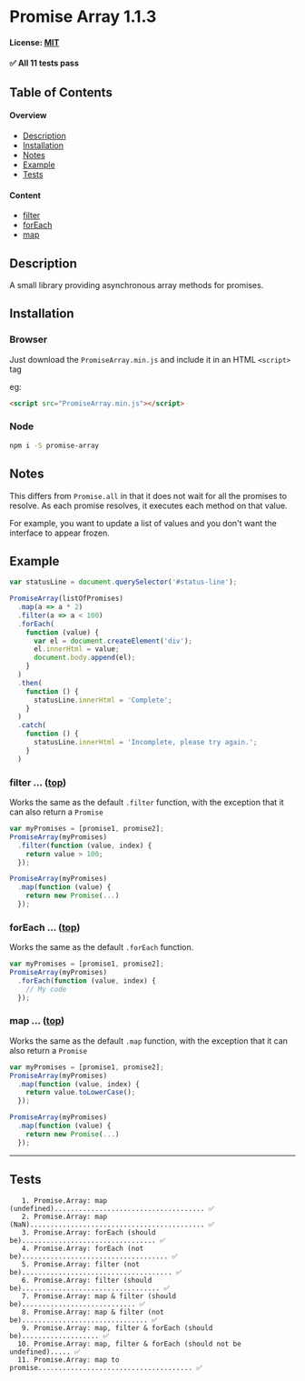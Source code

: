 # Promise Array 1.1.3
#### License: [MIT](https://opensource.org/licenses/MIT)

#### ✅ All 11 tests pass

## Table of Contents

#### Overview

- [Description](#description)
- [Installation](#installation)
- [Notes](#notes)
- [Example](#example)
- [Tests](#tests)

#### Content

- [filter](#filter--top)
- [forEach](#foreach--top)
- [map](#map--top)

## Description

A small library providing asynchronous array methods for promises.


## Installation

### Browser
Just download the `PromiseArray.min.js` and include it in an HTML `<script>` tag

eg:
```html
<script src="PromiseArray.min.js"></script>
```

### Node
```bash
npm i -S promise-array
```


## Notes

This differs from `Promise.all` in that it does not wait for all the promises to resolve. As each promise resolves, it executes each method on that value.

For example, you want to update a list of values and you don't want the interface to appear frozen.


## Example

```javascript
var statusLine = document.querySelector('#status-line');

PromiseArray(listOfPromises)
  .map(a => a * 2)
  .filter(a => a < 100)
  .forEach(
    function (value) {
      var el = document.createElement('div');
      el.innerHtml = value;
      document.body.append(el);
    }
  )
  .then(
    function () {
      statusLine.innerHtml = 'Complete';
    }
  )
  .catch(
    function () {
      statusLine.innerHtml = 'Incomplete, please try again.';
    }
  )
```


### filter ... ([top](#table-of-contents))

Works the same as the default `.filter` function, with the exception that it can also return a `Promise`

```javascript
var myPromises = [promise1, promise2];
PromiseArray(myPromises)
  .filter(function (value, index) {
    return value > 100;
  });
```

```javascript
PromiseArray(myPromises)
  .map(function (value) {
    return new Promise(...)
  });
```

### forEach ... ([top](#table-of-contents))

Works the same as the default `.forEach` function.

```javascript
var myPromises = [promise1, promise2];
PromiseArray(myPromises)
  .forEach(function (value, index) {
    // My code
  });
```

### map ... ([top](#table-of-contents))

Works the same as the default `.map` function, with the exception that it can also return a `Promise`

```javascript
var myPromises = [promise1, promise2];
PromiseArray(myPromises)
  .map(function (value, index) {
    return value.toLowerCase();
  });
```

```javascript
PromiseArray(myPromises)
  .map(function (value) {
    return new Promise(...)
  });
```

***

## Tests

```
   1. Promise.Array: map (undefined)..................................... ✅
   2. Promise.Array: map (NaN)........................................... ✅
   3. Promise.Array: forEach (should be)................................. ✅
   4. Promise.Array: forEach (not be).................................... ✅
   5. Promise.Array: filter (not be)..................................... ✅
   6. Promise.Array: filter (should be).................................. ✅
   7. Promise.Array: map & filter (should be)............................ ✅
   8. Promise.Array: map & filter (not be)............................... ✅
   9. Promise.Array: map, filter & forEach (should be)................... ✅
  10. Promise.Array: map, filter & forEach (should not be undefined)..... ✅
  11. Promise.Array: map to promise...................................... ✅
```
